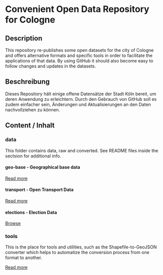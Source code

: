 Convenient Open Data Repository for Cologne
===========================================

## Description

This repository re-publishes some open datasets for the city of Cologne
and offers alternative formats and specific tools in order to facilitate 
the applications of that data. By using GitHub it should also become 
easy to follow changes and updates in the datasets.

## Beschreibung

Dieses Repository hält einige offene Datensätze der Stadt Köln bereit, um
deren Anwendung zu erleichtern. Durch den Gebrauch von GitHub soll es zudem
einfacher sein, Änderungen und Aktualisierungen an den Daten nachvollziehen
zu können.

## Content / Inhalt

### data

This folder contains data, raw and converted. See README files inside the sectsion
for additional info.

#### geo-base - Geographical base data

[Read more](https://github.com/marians/datahub-cgn/tree/master/data/geo-base)

#### transport - Open Transport Data

[Read more](https://github.com/marians/datahub-cgn/tree/master/data/transport)

#### elections - Election Data

[Browse](https://github.com/marians/datahub-cgn/tree/master/data/elections)

### tools

This is the place for tools and utilities, such as the Shapefile-to-GeoJSON converter
which helps to automatize the conversion process from one format to another.

[Read more](https://github.com/marians/datahub-cgn/tree/master/tools)

